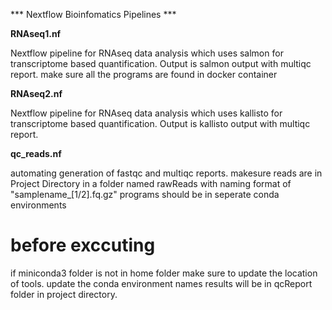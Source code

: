 *** Nextflow Bioinfomatics Pipelines ***

**RNAseq1.nf**

Nextflow pipeline for RNAseq data analysis which uses salmon for transcriptome based quantification. Output is salmon output with multiqc report.
make sure all the programs are found in docker container

**RNAseq2.nf**

Nextflow pipeline for RNAseq data analysis which uses kallisto for transcriptome based quantification. Output is kallisto output with multiqc report.

**qc_reads.nf**

automating generation of fastqc and multiqc reports.
makesure reads are in Project Directory in a folder named rawReads with naming format of "samplename_[1/2].fq.gz"
programs should be in seperate conda environments

# before exccuting

if miniconda3 folder is not in home folder make sure to update the location of tools.
update the conda environment names
results will be in qcReport folder in project directory.